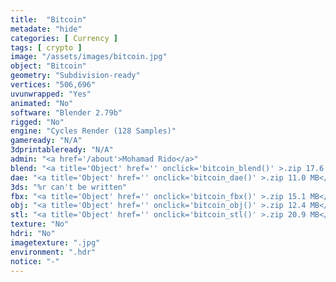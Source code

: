 ```yaml
---
title:  "Bitcoin"
metadate: "hide"
categories: [ Currency ]
tags: [ crypto ]
image: "/assets/images/bitcoin.jpg"
object: "Bitcoin"
geometry: "Subdivision-ready"
vertices: "506,696"
uvunwrapped: "Yes"
animated: "No"
software: "Blender 2.79b"
rigged: "No"
engine: "Cycles Render (128 Samples)"
gameready: "N/A"
3dprintableready: "N/A"
admin: "<a href='/about'>Mohamad Rido</a>"
blend: "<a title='Object' href='' onclick='bitcoin_blend()' >.zip 17.6 MB</a>"
dae: "<a title='Object' href='' onclick='bitcoin_dae()' >.zip 11.0 MB</a>"
3ds: "%r can't be written"
fbx: "<a title='Object' href='' onclick='bitcoin_fbx()' >.zip 15.1 MB</a>"
obj: "<a title='Object' href='' onclick='bitcoin_obj()' >.zip 12.4 MB</a>"
stl: "<a title='Object' href='' onclick='bitcoin_stl()' >.zip 20.9 MB</a>"
texture: "No"
hdri: "No"
imagetexture: ".jpg"
environment: ".hdr"
notice: "-"
---
```


